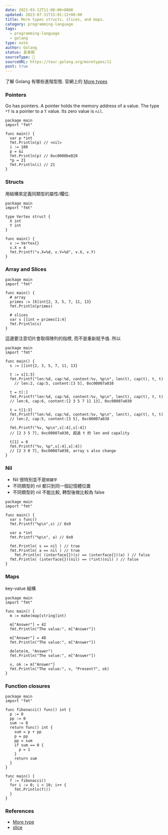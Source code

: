 ```yaml
---
date: 2021-03-12T11:00:00+0800
updated: 2023-07-31T15:01:12+08:00
title: More types structs, slices, and maps.
category: programming-language
tags:
  - programming-language
  - golang
type: note
author: Golang
status: 長青期
sourceType: 📰️
sourceURL: https://tour.golang.org/moretypes/11
post: true
---
```


了解 Golang 有哪些進階型態. 官網上的 [More types](https://tour.golang.org/moretypes/11)

<!--more-->

### Pointers

Go has pointers. A pointer holds the memory address of a value.
The type `*T` is a pointer to a `T` value. Its zero value is `nil`.

```golang
package main
import "fmt"

func main() {
  var p *int
  fmt.Println(p) // <nil>  
  i := 100
  p = &i
  fmt.Println(p) // 0xc0000be020
  *p = 21
  fmt.Println(i) // 21
}
```

### Structs

用結構來定義同類型的屬性/欄位.

```golang
package main
import "fmt"

type Vertex struct {
  X int
  Y int
}

func main() {
  v := Vertex{}
  v.X = 4
  fmt.Printf("v.X=%d, v.Y=%d", v.X, v.Y)
}
```

### Array and Slices

```golang
package main
import "fmt"

func main() {
  # array
  primes := [6]int{2, 3, 5, 7, 11, 13}
  fmt.Println(primes)

  # slices
  var s []int = primes[1:4]
  fmt.Println(s)
}
```

這邊要注意切片會取得陣列的指標, 而不是重新賦予值. 所以

```goalng
package main
import "fmt"

func main() {
  s := []int{2, 3, 5, 7, 11, 13}

  t := s[1:3]
  fmt.Printf("len:%d, cap:%d, content:%v, %p\n", len(t), cap(t), t, t)
    // len:2, cap:5, content:[3 5], 0xc00007a038
  
  t = t[:]
  fmt.Printf("len:%d, cap:%d, content:%v, %p\n", len(t), cap(t), t, t)
  // len:6, cap:6, content:[2 3 5 7 11 13], 0xc00007a030

  t = t[1:3]
  fmt.Printf("len:%d, cap:%d, content:%v, %p\n", len(t), cap(t), t, t)
  // len:2, cap:5, content:[3 5], 0xc00007a038
  
  fmt.Printf("%v, %p\n",s[:4],s[:4])
  // [2 3 5 7], 0xc00007a030, 超過 t 的 len and capality
  
  t[1] = 0
  fmt.Printf("%v, %p",s[:4],s[:4])
  // [2 3 0 7], 0xc00007a030, array s also change
}
```

### Nil

* Nil 很特別並不是`關鍵字`
* 不同類型的 nil 都只到同一個記憶體位置
* 不同類型的 nil 不能比較, 轉型後做比較為 false

```golang
package main
import "fmt"

func main() {
  var s func()
  fmt.Printf("%p\n",s) // 0x0

  var a *int
  fmt.Printf("%p\n", a) // 0x0

  fmt.Println( s == nil ) // true
  fmt.Println( a == nil ) // true
    fmt.Println( (interface{})(s) == (interface{})(a) ) // false
  fmt.Println( (interface{})(nil) == (*int)(nil) ) // false
}
```

### Maps

key-value 結構

```golang
package main
import "fmt"

func main() {
  m := make(map[string]int)

  m["Answer"] = 42
  fmt.Println("The value:", m["Answer"])

  m["Answer"] = 48
  fmt.Println("The value:", m["Answer"])

  delete(m, "Answer")
  fmt.Println("The value:", m["Answer"])

  v, ok := m["Answer"]
  fmt.Println("The value:", v, "Present?", ok)
}
```

### Function closures

```golang
package main
import "fmt"

func fibonacci() func() int {
  p := 0
  pp := 0
  sum := 0
  return func() int {
    sum = p + pp
    p = pp
    pp = sum
    if sum == 0 {
      p = 1
    }
    return sum
  }
}

func main() {
  f := fibonacci()
  for i := 0; i < 10; i++ {
    fmt.Println(f())
  }
}

```

### References

- [More type](https://tour.golang.org/moretypes/1)
- [slice](https://hsinyu.gitbooks.io/golang_note/content/slice.html)
